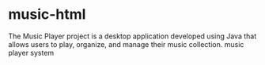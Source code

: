# music-html
The Music Player project is a desktop application developed using Java that allows users to play, organize, and manage their music collection.
music player system 
